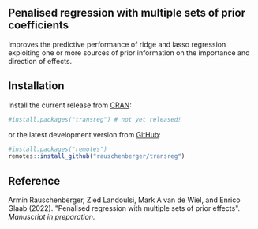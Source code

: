 
<!--
[![Travis-CI Build
Status](https://travis-ci.org/rauschenberger/transreg.svg)](https://travis-ci.com/rauschenberger/transreg)
[![AppVeyor build
status](https://ci.appveyor.com/api/projects/status/github/rauschenberger/transreg?svg=true)](https://ci.appveyor.com/project/rauschenberger/transreg)
[![Coverage
Status](https://codecov.io/github/rauschenberger/transreg/coverage.svg?branch=master)](https://codecov.io/github/rauschenberger/transreg)
-->

## Penalised regression with multiple sets of prior coefficients

Improves the predictive performance of ridge and lasso regression exploiting one or more sources of prior information on the importance and direction of effects.

## Installation

Install the current release from
[CRAN](https://CRAN.R-project.org/package=transreg):

``` r
#install.packages("transreg") # not yet released!
```

or the latest development version from
[GitHub](https://github.com/rauschenberger/transreg):

``` r
#install.packages("remotes")
remotes::install_github("rauschenberger/transreg")
```

## Reference

Armin Rauschenberger, Zied Landoulsi, Mark A van de Wiel, and Enrico Glaab (2022). "Penalised regression with multiple sets of prior effects". *Manuscript in preparation.*

<!--
[![CRAN
version](https://www.r-pkg.org/badges/version/transreg)](https://CRAN.R-project.org/package=transreg)
[![CRAN RStudio mirror
downloads](https://cranlogs.r-pkg.org/badges/transreg)](https://CRAN.R-project.org/package=transreg)
[![Total CRAN
downloads](https://cranlogs.r-pkg.org/badges/grand-total/transreg)](https://CRAN.R-project.org/package=transreg)
-->
